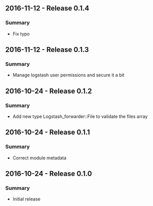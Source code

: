 ## 2016-11-12 - Release 0.1.4
### Summary
* Fix typo

## 2016-11-12 - Release 0.1.3
### Summary
* Manage logstash user permissions and secure it a bit

## 2016-10-24 - Release 0.1.2
### Summary
* Add new type Logstash_forwarder::File to validate the files array

## 2016-10-24 - Release 0.1.1
### Summary
* Correct module metadata

## 2016-10-24 - Release 0.1.0
### Summary
* Initial release
